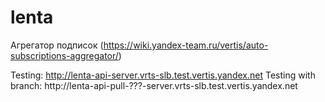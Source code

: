# lenta
Агрегатор подписок (https://wiki.yandex-team.ru/vertis/auto-subscriptions-aggregator/)

Testing: http://lenta-api-server.vrts-slb.test.vertis.yandex.net
Testing with branch: http://lenta-api-pull-???-server.vrts-slb.test.vertis.yandex.net

